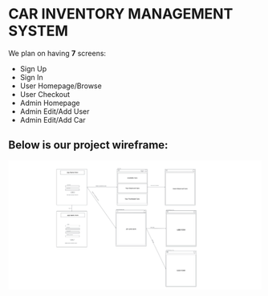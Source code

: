 # CAR INVENTORY MANAGEMENT SYSTEM

We plan on having __7__ screens:
* Sign Up
* Sign In
* User Homepage/Browse
* User Checkout
* Admin Homepage
* Admin Edit/Add User
* Admin Edit/Add Car

## Below is our project wireframe:
![alt text](/seat-reservation-project-wireframe-2.png)
